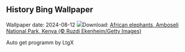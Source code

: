 ## History Bing Wallpaper
Wallpaper date: 2024-08-12
![](https://www.bing.com/th?id=OHR.ElephantsAmboseli_EN-IN6966931510_UHD.jpg&w=1000)Download: [African elephants, Amboseli National Park, Kenya (© Ruzdi Ekenheim/Getty Images)](https://www.bing.com/th?id=OHR.ElephantsAmboseli_EN-IN6966931510_UHD.jpg)

Auto get programm by LtgX

